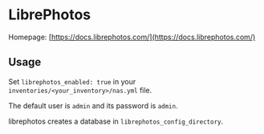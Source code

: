 # LibrePhotos

Homepage: [https://docs.librephotos.com/](https://docs.librephotos.com/)

## Usage

Set `librephotos_enabled: true` in your `inventories/<your_inventory>/nas.yml` file.

The default user is `admin` and its password is `admin`. 

librephotos creates a database in `librephotos_config_directory`.

